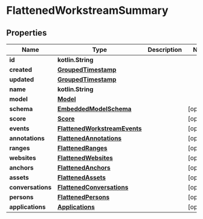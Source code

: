 
# FlattenedWorkstreamSummary

## Properties
Name | Type | Description | Notes
------------ | ------------- | ------------- | -------------
**id** | **kotlin.String** |  | 
**created** | [**GroupedTimestamp**](GroupedTimestamp) |  | 
**updated** | [**GroupedTimestamp**](GroupedTimestamp) |  | 
**name** | **kotlin.String** |  | 
**model** | [**Model**](Model) |  | 
**schema** | [**EmbeddedModelSchema**](EmbeddedModelSchema) |  |  [optional]
**score** | [**Score**](Score) |  |  [optional]
**events** | [**FlattenedWorkstreamEvents**](FlattenedWorkstreamEvents) |  |  [optional]
**annotations** | [**FlattenedAnnotations**](FlattenedAnnotations) |  |  [optional]
**ranges** | [**FlattenedRanges**](FlattenedRanges) |  |  [optional]
**websites** | [**FlattenedWebsites**](FlattenedWebsites) |  |  [optional]
**anchors** | [**FlattenedAnchors**](FlattenedAnchors) |  |  [optional]
**assets** | [**FlattenedAssets**](FlattenedAssets) |  |  [optional]
**conversations** | [**FlattenedConversations**](FlattenedConversations) |  |  [optional]
**persons** | [**FlattenedPersons**](FlattenedPersons) |  |  [optional]
**applications** | [**Applications**](Applications) |  |  [optional]



